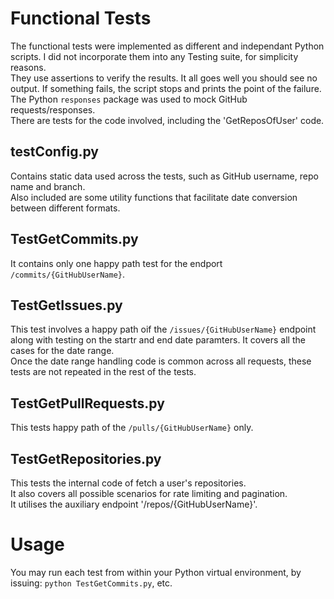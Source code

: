 # Functional Tests
The functional tests were implemented as different and independant Python scripts. I did not incorporate them into any 
Testing suite, for simplicity reasons.
<br>
They use assertions to verify the results. It all goes well you should see no output. If something fails, the script 
stops and prints the point of the failure.
<br>
The Python `responses` package was used to mock GitHub requests/responses.
<br>
There are tests for the code involved, including the 'GetReposOfUser' code.

## testConfig.py
Contains static data used across the tests, such as GitHub username, repo name and branch.
<br>
Also included are some utility functions that facilitate date conversion between different formats.

## TestGetCommits.py
It contains only one happy path test for the endport `/commits/{GitHubUserName}`.

## TestGetIssues.py
This test involves a happy path oif the `/issues/{GitHubUserName}` endpoint along with testing on the startr and end 
date paramters. It covers all the cases for the date range.
<br>
Once the date range handling code is common across all requests, these tests are not repeated in the rest of the tests.

## TestGetPullRequests.py
This tests happy path of the `/pulls/{GitHubUserName}` only.

## TestGetRepositories.py
This tests the internal code of fetch a user's repositories.
<br>
It also covers all possible scenarios for rate limiting and pagination.
<br>
It utilises the auxiliary endpoint '/repos/{GitHubUserName}'.

# Usage
You may run each test from within your Python virtual environment, by issuing: `python TestGetCommits.py`, etc.